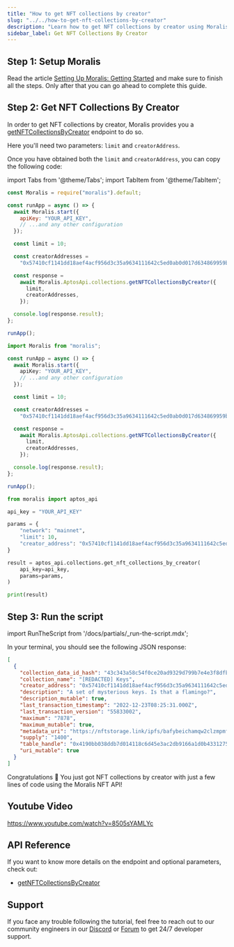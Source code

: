 ```yaml
---
title: "How to get NFT collections by creator"
slug: "../../how-to-get-nft-collections-by-creator"
description: "Learn how to get NFT collections by creator using Moralis NFT API."
sidebar_label: Get NFT Collections By Creator
---
```


## Step 1: Setup Moralis

Read the article [Setting Up Moralis: Getting Started](/web3-data-api/aptos/get-your-api-key) and make sure to finish all the steps. Only after that you can go ahead to complete this guide.

## Step 2: Get NFT Collections By Creator

In order to get NFT collections by creator, Moralis provides you a [getNFTCollectionsByCreator](/web3-data-api/aptos/reference/get-nft-collections-by-creator) endpoint to do so.

Here you'll need two parameters: `limit` and `creatorAddress`.

Once you have obtained both the `limit` and `creatorAddress`, you can copy the following code:

import Tabs from '@theme/Tabs';
import TabItem from '@theme/TabItem';

<Tabs groupId="programming-language">
  <TabItem value="javascript" label="index.js (JavaScript)" default>

```javascript index.js
const Moralis = require("moralis").default;

const runApp = async () => {
  await Moralis.start({
    apiKey: "YOUR_API_KEY",
    // ...and any other configuration
  });

  const limit = 10;

  const creatorAddresses =
    "0x57410cf1141dd18aef4acf956d3c35a9634111642c5ed0ab0d017d634869959b";

  const response =
    await Moralis.AptosApi.collections.getNFTCollectionsByCreator({
      limit,
      creatorAddresses,
    });

  console.log(response.result);
};

runApp();
```

</TabItem>
<TabItem value="typescript" label="index.ts (TypeScript)">

```typescript index.ts
import Moralis from "moralis";

const runApp = async () => {
  await Moralis.start({
    apiKey: "YOUR_API_KEY",
    // ...and any other configuration
  });

  const limit = 10;

  const creatorAddresses =
    "0x57410cf1141dd18aef4acf956d3c35a9634111642c5ed0ab0d017d634869959b";

  const response =
    await Moralis.AptosApi.collections.getNFTCollectionsByCreator({
      limit,
      creatorAddresses,
    });

  console.log(response.result);
};

runApp();
```

</TabItem>
<TabItem value="python" label="index.py (Python)">

```python index.py
from moralis import aptos_api

api_key = "YOUR_API_KEY"

params = {
    "network": "mainnet",
    "limit": 10,
    "creator_address": "0x57410cf1141dd18aef4acf956d3c35a9634111642c5ed0ab0d017d634869959b"
}

result = aptos_api.collections.get_nft_collections_by_creator(
    api_key=api_key,
    params=params,
)

print(result)
```

</TabItem>
</Tabs>

## Step 3: Run the script

import RunTheScript from '/docs/partials/\_run-the-script.mdx';

<RunTheScript />

In your terminal, you should see the following JSON response:

```json
[
  {
    "collection_data_id_hash": "43c343a58c54f0ce20ad9329d799b7e4e3f8dfb2ba76e4fae7a472f1bcf611ec",
    "collection_name": "[REDACTED] Keys",
    "creator_address": "0x57410cf1141dd18aef4acf956d3c35a9634111642c5ed0ab0d017d634869959b",
    "description": "A set of mysterious keys. Is that a flamingo?",
    "description_mutable": true,
    "last_transaction_timestamp": "2022-12-23T08:25:31.000Z",
    "last_transaction_version": "55833002",
    "maximum": "7878",
    "maximum_mutable": true,
    "metadata_uri": "https://nftstorage.link/ipfs/bafybeichamqw2clzmpmfzm4v3dywdiitpl3pvd5wzaoxy6khizmtir3nwy/0.gif",
    "supply": "1400",
    "table_handle": "0x4190bb038ddb7d014118c6d45e3ac2db9166a1d0b43312750dc78e21139bca24",
    "uri_mutable": true
  }
]
```

Congratulations 🥳 You just got NFT collections by creator with just a few lines of code using the Moralis NFT API!

## Youtube Video

https://www.youtube.com/watch?v=8505sYAMLYc

## API Reference

If you want to know more details on the endpoint and optional parameters, check out:

- [getNFTCollectionsByCreator](/web3-data-api/aptos/reference/get-nft-collections-by-creator)

## Support

If you face any trouble following the tutorial, feel free to reach out to our community engineers in our [Discord](https://moralis.io/discord) or [Forum](https://forum.moralis.io) to get 24/7 developer support.
